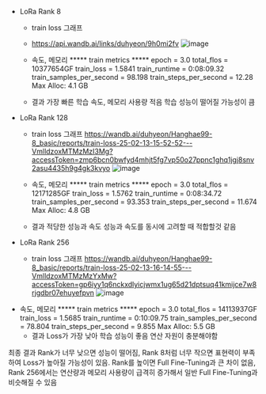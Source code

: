 
* LoRa Rank 8
   - train loss 그래프
   - https://api.wandb.ai/links/duhyeon/9h0mi2fv
     ![image](https://github.com/user-attachments/assets/7cd60a5b-f730-4564-b386-38c2359b413c)

 
   - 속도, 메모리
***** train metrics *****
  epoch                    =        3.0
  total_flos               = 10377654GF
  train_loss               =     1.5841
  train_runtime            = 0:08:09.32
  train_samples_per_second =     98.198
  train_steps_per_second   =      12.28
Max Alloc: 4.1 GB
  - 결과
    가장 빠른 학습 속도, 메모리 사용량 적음
    학습 성능이 떨어질 가능성이 큼

    
* LoRa Rank 128
  - train loss 그래프
 https://wandb.ai/duhyeon/Hanghae99-8_basic/reports/train-loss-25-02-13-15-52-52---VmlldzoxMTMzMzI3Mg?accessToken=zmp6bcn0bwfyd4mhjt5fg7vp50o27ppnc1ghq1jgj8snv2asu4435h9g4gk3kvyo
![image](https://github.com/user-attachments/assets/d9e90234-e849-4686-bb5d-0f13d6db777f)

   - 속도, 메모리
***** train metrics *****
  epoch                    =        3.0
  total_flos               = 12171285GF
  train_loss               =     1.5762
  train_runtime            = 0:08:34.72
  train_samples_per_second =     93.353
  train_steps_per_second   =     11.674
Max Alloc: 4.8 GB
  - 결과
    적당한 성능과 속도
    성능과 속도를 동시에 고려할 때 적합할것 같음
    
* LoRa Rank 256

  - train loss 그래프
   https://wandb.ai/duhyeon/Hanghae99-8_basic/reports/train-loss-25-02-13-16-14-55---VmlldzoxMTMzMzYxMw?accessToken=gp6iyy1q6nckxdlyicjwmx1ug65d21dptsuq41kmijce7w8rjgdbr07ehuyefpvn
![image](https://github.com/user-attachments/assets/12bdf157-accd-4172-868b-10cae8b0b016)

 - 속도, 메모리
   ***** train metrics *****
    epoch                    =        3.0
    total_flos               = 14113937GF
    train_loss               =     1.5685
    train_runtime            = 0:10:09.75
    train_samples_per_second =     78.804
    train_steps_per_second   =      9.855
    Max Alloc: 5.5 GB
   - 결과
     Loss가 가장 낮아 학습 성능이 좋음
     연산 자원이 충분해야함


최종 결과
Rank가 너무 낮으면 성능이 떨어짐, Rank 8처럼 너무 작으면 표현력이 부족하여 Loss가 높아질 가능성이 있음.
Rank를 높이면 Full Fine-Tuning과 큰 차이 없음, Rank 256에서는 연산량과 메모리 사용량이 급격히 증가해서 일반 Full Fine-Tuning과 비슷해질 수 있음
